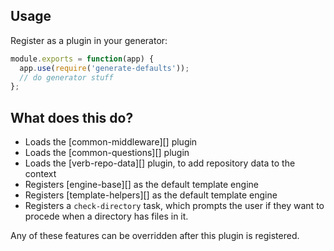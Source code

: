 ## Usage

Register as a plugin in your generator:

```js
module.exports = function(app) {
  app.use(require('generate-defaults'));
  // do generator stuff
};
```

## What does this do?

- Loads the [common-middleware][] plugin
- Loads the [common-questions][] plugin
- Loads the [verb-repo-data][] plugin, to add repository data to the context
- Registers [engine-base][] as the default template engine
- Registers [template-helpers][] as the default template engine
- Registers a `check-directory` task, which prompts the user if they want to procede when a directory has files in it.

Any of these features can be overridden after this plugin is registered.
